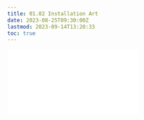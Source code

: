 ```yaml
---
title: 01.02 Installation Art
date: 2023-08-25T09:30:00Z
lastmod: 2023-09-14T13:20:33
toc: true
---
```


![Link to included file content](../../../../sculpture/installation-art.md)
